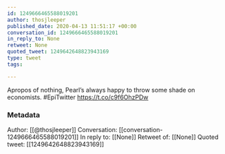 ```yaml
---
id: 1249666465588019201
author: thosjleeper
published_date: 2020-04-13 11:51:17 +00:00
conversation_id: 1249666465588019201
in_reply_to: None
retweet: None
quoted_tweet: 1249642648823943169
type: tweet
tags:

---
```


Apropos of nothing, Pearl’s always happy to throw some shade on economists. #EpiTwitter https://t.co/c9f6OhzPDw

### Metadata

Author: [[@thosjleeper]]
Conversation: [[conversation-1249666465588019201]]
In reply to: [[None]]
Retweet of: [[None]]
Quoted tweet: [[1249642648823943169]]
